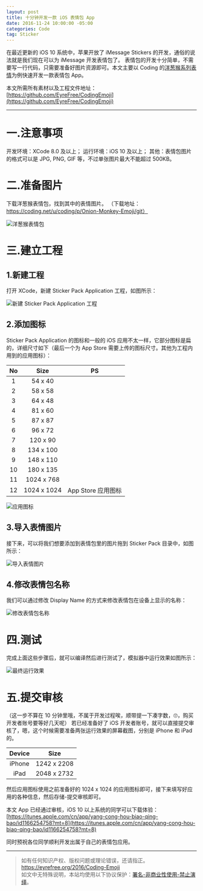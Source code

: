 ```yaml
---
layout: post
title: 十分钟开发一款 iOS 表情包 App
date: 2016-11-24 10:00:00 -05:00
categories: Code
tag: Sticker
---
```


在最近更新的 iOS 10 系统中，苹果开放了 iMessage Stickers 的开发，通俗的说法就是我们现在可以为 iMessage 开发表情包了。
表情包的开发十分简单，不需要写一行代码，只需要准备好图片资源即可。本文主要以 Coding 的[洋葱猴系列表情](https://coding.net/u/coding/p/Onion-Monkey-Emoji/git)为例快速开发一款表情包 App。

本文所需所有素材以及工程文件地址：  
[https://github.com/EyreFree/CodingEmoji](https://github.com/EyreFree/CodingEmoji)

---
# 一.注意事项
开发环境：XCode 8.0 及以上；
运行环境：iOS 10 及以上；
其他：表情包图片的格式可以是 JPG, PNG, GIF 等，不过单张图片最大不能超过 500KB。

# 二.准备图片
下载洋葱猴表情包，找到其中的表情图片。
（下载地址：https://coding.net/u/coding/p/Onion-Monkey-Emoji/git）

![洋葱猴表情包](/images/2016/Coding-Emoji/1.png)

# 三.建立工程
## 1.新建工程
打开 XCode，新建 Sticker Pack Application 工程，如图所示：

![新建 Sticker Pack Application 工程](/images/2016/Coding-Emoji/2.png)

## 2.添加图标
Sticker Pack Application 的图标和一般的 iOS 应用不太一样，它部分图标是扁的，详细尺寸如下（最后一个为 App Store 需要上传的图标尺寸。其他为工程内用到的应用图标）：

| No | Size | PS |
|:---:|:-------------:|:-----:|
| 1 | 54 x 40 ||
| 2 | 58 x 58 ||
| 3 | 64 x 48 ||
| 4 | 81 x 60 ||
| 5 | 87 x 87 ||
| 6 | 96 x 72 ||
| 7 | 120 x 90 ||
| 8 | 134 x 100 ||
| 9 | 148 x 110 ||
| 10 | 180 x 135 ||
| 11 | 1024 x 768 ||
| 12 | 1024 x 1024 | App Store 应用图标 |

![应用图标](/images/2016/Coding-Emoji/3.png)

## 3.导入表情图片
接下来，可以将我们想要添加到表情包里的图片拖到 Sticker Pack 目录中，如图所示：

![导入表情图片](/images/2016/Coding-Emoji/4.png)

## 4.修改表情包名称
我们可以通过修改 Display Name 的方式来修改表情包在设备上显示的名称：

![修改表情包名称](/images/2016/Coding-Emoji/5.png)

# 四.测试
完成上面这些步骤后，就可以编译然后进行测试了，模拟器中运行效果如图所示：

![最终运行效果](/images/2016/Coding-Emoji/6.png)

# 五.提交审核
（这一步不算在 10 分钟里哦，不属于开发过程唉，顺带提一下凑字数，🙄，购买开发者账号要等好几天呢）
若已经准备好了 iOS 开发者账号，就可以直接提交审核了，嗯，这个时候需要准备两张运行效果的屏幕截图，分别是 iPhone 和 iPad 的。

| Device | Size |
|:---:|:-------------:|
| iPhone | 1242 x 2208 |
| iPad | 2048 x 2732 |

然后应用图标使用之前准备好的 1024 x 1024 的应用图标即可，接下来填写好应用的各种信息，然后存储-提交审核即可。

本文 App 已经通过审核，iOS 10 以上系统的同学可以下载体验：
[https://itunes.apple.com/cn/app/yang-cong-hou-biao-qing-bao/id1166254758?mt=8](https://itunes.apple.com/cn/app/yang-cong-hou-biao-qing-bao/id1166254758?mt=8)

同时预祝各位同学顺利开发出属于自己的表情包应用。

---

> 如有任何知识产权、版权问题或理论错误，还请指正。   
> https://eyrefree.org/2016/Coding-Emoji   
> 如文中无特殊说明，本站均使用以下协议保护：[署名-非商业性使用-禁止演绎](http://creativecommons.org/licenses/by-nc-nd/3.0/cn/)。   
